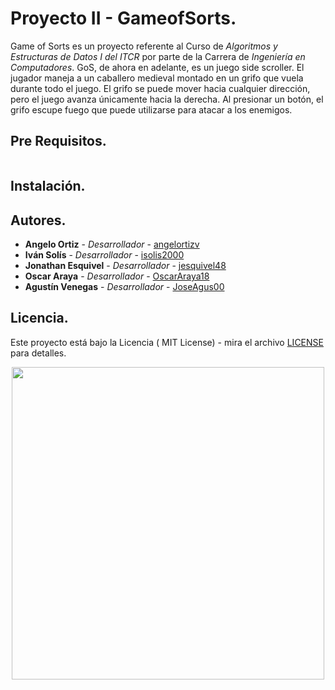 # Proyecto II - GameofSorts.

Game of Sorts es un proyecto referente al Curso de _Algoritmos y Estructuras de Datos I del ITCR_ por parte de la Carrera de _Ingeniería 
en Computadores_. GoS, de ahora en adelante, es un juego side scroller. El jugador maneja a un caballero medieval montado en un grifo que vuela durante todo el juego. El grifo se puede mover hacia cualquier dirección, pero el juego avanza únicamente hacia la derecha. Al presionar un botón, el grifo escupe fuego que puede utilizarse para atacar a los enemigos.

## Pre Requisitos. 

```
```

## Instalación.


## Autores.

* **Angelo Ortiz** - *Desarrollador* - [angelortizv](https://github.com/angelortizv)
* **Iván Solís** - *Desarrollador* - [isolis2000](https://github.com/isolis2000)
* **Jonathan Esquivel** - *Desarrollador* - [jesquivel48](https://github.com/jesquivel48)
* **Oscar Araya** - *Desarrollador* - [OscarAraya18](https://github.com/OscarAraya18)
* **Agustín Venegas** - *Desarrollador* - [JoseAgus00](https://github.com/JoseAgus00)


## Licencia.

Este proyecto está bajo la Licencia ( MIT License) - mira el archivo 
[LICENSE](https://github.com/DotsCE1103/Proyecto2_GameofSorts/blob/master/LICENSE) para detalles.

<p align="center">
<img src="https://res.cloudinary.com/dek4evg4t/image/upload/v1540058798/gos_logo.png" width="500"/>
</p>

